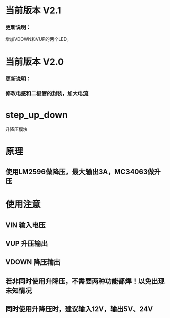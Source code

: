 # 当前版本 V2.1
### 更新说明：

增加VDOWN和VUP的两个LED。


# 当前版本 V2.0 
### 更新说明：
### 修改电感和二极管的封装，加大电流


# step_up_down
升降压模块

# 原理
## 使用LM2596做降压，最大输出3A，MC34063做升压

# 使用注意
## VIN 输入电压
## VUP 升压输出
## VDOWN 降压输出
## 若非同时使用升降压，不需要两种功能都焊！以免出现未知情况
## 同时使用升降压时，建议输入12V，输出5V、24V


